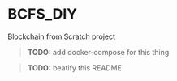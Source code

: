 # BCFS_DIY

Blockchain from Scratch project 

> **TODO:** add docker-compose for this thing

> **TODO:** beatify this README
